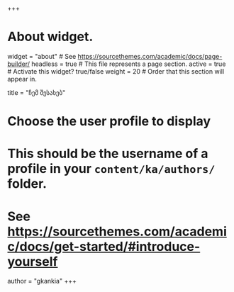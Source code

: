+++
# About widget.
widget = "about"  # See https://sourcethemes.com/academic/docs/page-builder/
headless = true  # This file represents a page section.
active = true  # Activate this widget? true/false
weight = 20  # Order that this section will appear in.

title = "ჩემ შესახებ"

# Choose the user profile to display
# This should be the username of a profile in your `content/ka/authors/` folder.
# See https://sourcethemes.com/academic/docs/get-started/#introduce-yourself
author = "gkankia"
+++
